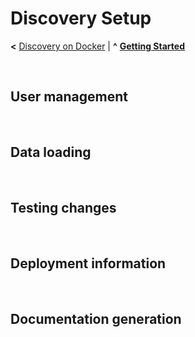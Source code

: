 
# Discovery Setup

**<** [Discovery on Docker](docker.md) | **^** **[Getting Started](readme.md)**

<br/>

## User management

<br/>

## Data loading

<br/>

## Testing changes

<br/>

## Deployment information

<br/>

## Documentation generation

<br/>
